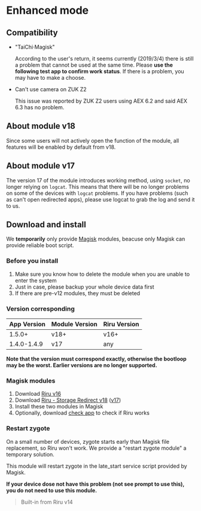 # Enhanced mode

## Compatibility

* "TaiChi·Magisk"

  According to the user's return, it seems currently (2019/3/4) there is still a problem that cannot be used at the same time. Please **use the following test app to confirm work status**. If there is a problem, you may have to make a choose.

* Can't use camera on ZUK Z2

  This issue was reported by ZUK Z2 users using AEX 6.2 and said AEX 6.3 has no problem.

## About module v18

Since some users will not actively open the function of the module, all features will be enabled by default from v18.

## About module v17 

The version 17 of the module introduces working method, using `socket`, no longer relying on `logcat`. This means that there will be no longer problems on some of the devices with `logcat` problems. If you have problems (such as can't open redirected apps), please use logcat to grab the log and send it to us.

## Download and install

We **temporarily** only provide [Magisk](https://forum.xda-developers.com/apps/magisk/official-magisk-v7-universal-systemless-t3473445) modules, beacuse only Magisk can provide reliable boot script.

### Before you install

1. Make sure you know how to delete the module when you are unable to enter the system
2. Just in case, please backup your whole device data first
3. If there are pre-v12 modules, they must be deleted

### Version corresponding

| App Version | Module Version | Riru Version |
| ----------- | -------------- | ------------ |
| 1.5.0+      | v18+           | v16+         |
| 1.4.0-1.4.9 | v17            | any          |

**Note that the version must correspond exactly, otherwise the bootloop may be the worst. Earlier versions are no longer supported.**

### Magisk modules

1. Download [Riru v16](https://github.com/RikkaApps/Riru/releases/download/v16/magisk-riru-core-v16.zip)
2. Download [Riru - Storage Redirect v18](https://github.com/RikkaApps/StorageRedirect-assets/releases/download/assets/magisk-riru-storage-redirect-v18.zip) ([v17](https://github.com/RikkaApps/StorageRedirect-assets/releases/download/assets/magisk-riru-storage-redirect-v17.zip))
3. Install these two modules in Magisk
4. Optionally, download [check app](https://github.com/RikkaApps/Riru/releases/download/v15/app-release.apk) to check if Riru works

### Restart zygote

On a small number of devices, zygote starts early than Magisk file replacement, so Riru won't work. We provide a "restart zygote module" a temporary solution.

This module will restart zygote in the late_start service script provided by Magisk.

**If your device dose not have this problem (not see prompt to use this), you do not need to use this module.**

> Built-in from Riru v14
